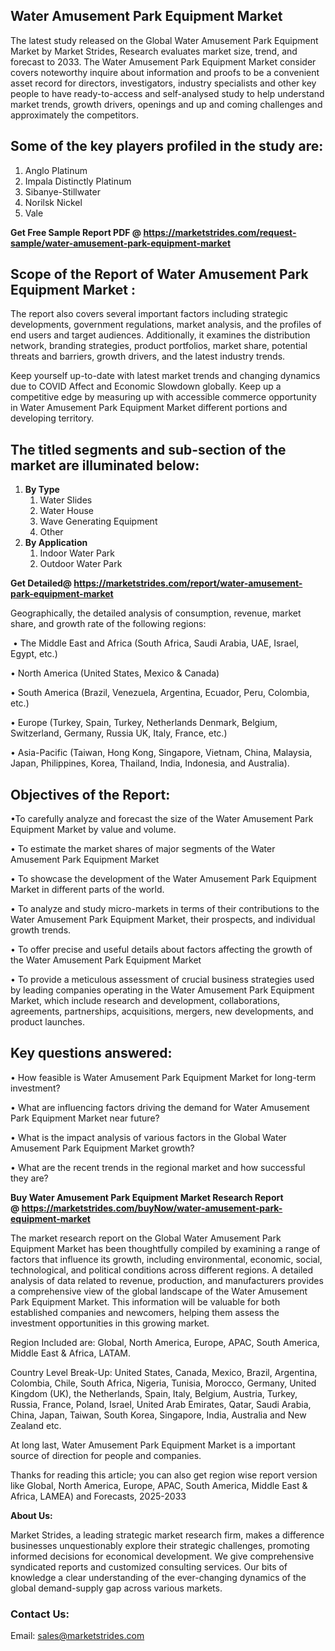 <h2>Water Amusement Park Equipment Market</h2>
<p>The latest study released on the Global Water Amusement Park Equipment Market by Market Strides, Research evaluates market size, trend, and forecast to 2033. The Water Amusement Park Equipment Market consider covers noteworthy inquire about information and proofs to be a convenient asset record for directors, investigators, industry specialists and other key people to have ready-to-access and self-analysed study to help understand market trends, growth drivers, openings and up and coming challenges and approximately the competitors.</p>
<h2>Some of the key players profiled in the study are:</h2>
<ol>
<li>Anglo Platinum</li>
<li>Impala Distinctly Platinum</li>
<li>Sibanye-Stillwater</li>
<li>Norilsk Nickel</li>
<li>Vale</li>
</ol>
<p><strong>Get Free Sample Report PDF @ <a href="https://marketstrides.com/request-sample/water-amusement-park-equipment-market">https://marketstrides.com/request-sample/water-amusement-park-equipment-market</a></strong></p>
<h2>Scope of the Report of Water Amusement Park Equipment Market :</h2>
<p>The report also covers several important factors including strategic developments, government regulations, market analysis, and the profiles of end users and target audiences. Additionally, it examines the distribution network, branding strategies, product portfolios, market share, potential threats and barriers, growth drivers, and the latest industry trends.</p>
<p>Keep yourself up-to-date with latest market trends and changing dynamics due to COVID Affect and Economic Slowdown globally. Keep up a competitive edge by measuring up with accessible commerce opportunity in Water Amusement Park Equipment Market different portions and developing territory.</p>
<h2>The titled segments and sub-section of the market are illuminated below:</h2>
<ol>
<li><strong>By Type</strong>
<ol>
<li>Water Slides</li>
<li>Water House</li>
<li>Wave Generating Equipment</li>
<li>Other</li>
</ol>
</li>
<li><strong>By Application</strong>
<ol>
<li>Indoor Water Park</li>
<li>Outdoor Water Park</li>
</ol>
</li>
</ol>
<p><strong>Get Detailed@ <a href="https://marketstrides.com/report/water-amusement-park-equipment-market">https://marketstrides.com/report/water-amusement-park-equipment-market</a></strong></p>
<p>Geographically, the detailed analysis of consumption, revenue, market share, and growth rate of the following regions:</p>
<p>&nbsp;&bull; The Middle East and Africa (South Africa, Saudi Arabia, UAE, Israel, Egypt, etc.)</p>
<p>&bull; North America (United States, Mexico &amp; Canada)</p>
<p>&bull; South America (Brazil, Venezuela, Argentina, Ecuador, Peru, Colombia, etc.)</p>
<p>&bull; Europe (Turkey, Spain, Turkey, Netherlands Denmark, Belgium, Switzerland, Germany, Russia UK, Italy, France, etc.)</p>
<p>&bull; Asia-Pacific (Taiwan, Hong Kong, Singapore, Vietnam, China, Malaysia, Japan, Philippines, Korea, Thailand, India, Indonesia, and Australia).</p>
<h2><strong>Objectives of the Report: </strong></h2>
<p>&bull;To carefully analyze and forecast the size of the Water Amusement Park Equipment Market by value and volume.</p>
<p>&bull; To estimate the market shares of major segments of the Water Amusement Park Equipment Market</p>
<p>&bull; To showcase the development of the Water Amusement Park Equipment Market in different parts of the world.</p>
<p>&bull; To analyze and study micro-markets in terms of their contributions to the Water Amusement Park Equipment Market, their prospects, and individual growth trends.</p>
<p>&bull; To offer precise and useful details about factors affecting the growth of the Water Amusement Park Equipment Market</p>
<p>&bull; To provide a meticulous assessment of crucial business strategies used by leading companies operating in the Water Amusement Park Equipment Market, which include research and development, collaborations, agreements, partnerships, acquisitions, mergers, new developments, and product launches.</p>
<h2><strong>Key questions answered: </strong></h2>
<p>&bull; How feasible is Water Amusement Park Equipment Market for long-term investment?</p>
<p>&bull; What are influencing factors driving the demand for Water Amusement Park Equipment Market near future?</p>
<p>&bull; What is the impact analysis of various factors in the Global Water Amusement Park Equipment Market growth?</p>
<p>&bull; What are the recent trends in the regional market and how successful they are?</p>
<p><strong>Buy Water Amusement Park Equipment Market Research Report @&nbsp;<a href="https://marketstrides.com/buyNow/water-amusement-park-equipment-market">https://marketstrides.com/buyNow/water-amusement-park-equipment-market</a></strong></p>
<p>The market research report on the Global Water Amusement Park Equipment Market has been thoughtfully compiled by examining a range of factors that influence its growth, including environmental, economic, social, technological, and political conditions across different regions. A detailed analysis of data related to revenue, production, and manufacturers provides a comprehensive view of the global landscape of the Water Amusement Park Equipment Market. This information will be valuable for both established companies and newcomers, helping them assess the investment opportunities in this growing market.</p>
<p>Region Included are: Global, North America, Europe, APAC, South America, Middle East &amp; Africa, LATAM.</p>
<p>Country Level Break-Up: United States, Canada, Mexico, Brazil, Argentina, Colombia, Chile, South Africa, Nigeria, Tunisia, Morocco, Germany, United Kingdom (UK), the Netherlands, Spain, Italy, Belgium, Austria, Turkey, Russia, France, Poland, Israel, United Arab Emirates, Qatar, Saudi Arabia, China, Japan, Taiwan, South Korea, Singapore, India, Australia and New Zealand etc.</p>
<p>At long last, Water Amusement Park Equipment Market is a important source of direction for people and companies.</p>
<p>Thanks for reading this article; you can also get region wise report version like Global, North America, Europe, APAC, South America, Middle East &amp; Africa, LAMEA) and Forecasts, 2025-2033</p>
<p><strong>About Us: </strong></p>
<p>Market Strides, a leading strategic market research firm, makes a difference businesses unquestionably explore their strategic challenges, promoting informed decisions for economical development. We give comprehensive syndicated reports and customized consulting services. Our bits of knowledge a clear understanding of the ever-changing dynamics of the global demand-supply gap across various markets.</p>
<h3>Contact Us:</h3>
<p>Email: <a href="mailto:sales@marketstrides.com">sales@marketstrides.com</a></p>
